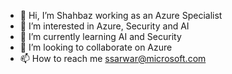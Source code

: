 - 👋 Hi, I’m Shahbaz working as an Azure Specialist
- 👀 I’m interested in Azure, Security and AI
- 🌱 I’m currently learning AI and Security
- 💞️ I’m looking to collaborate on Azure
- 📫 How to reach me ssarwar@microsoft.com 

<!---
Shahbaz-msft/Shahbaz-msft is a ✨ special ✨ repository because its `README.md` (this file) appears on your GitHub profile.
You can click the Preview link to take a look at your changes.
--->
